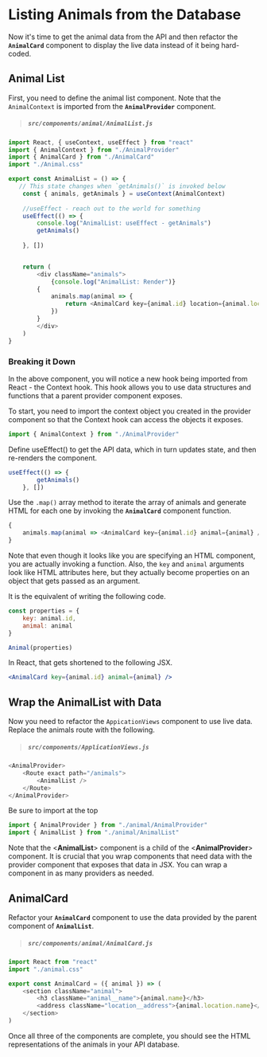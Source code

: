 # Listing Animals from the Database

Now it's time to get the animal data from the API and then refactor the **`AnimalCard`** component to display the live data instead of it being hard-coded.

## Animal List

First, you need to define the animal list component. Note that the `AnimalContext` is imported from the **`AnimalProvider`** component.

> ##### `src/components/animal/AnimalList.js`

```js
import React, { useContext, useEffect } from "react"
import { AnimalContext } from "./AnimalProvider"
import { AnimalCard } from "./AnimalCard"
import "./Animal.css"

export const AnimalList = () => {
   // This state changes when `getAnimals()` is invoked below
    const { animals, getAnimals } = useContext(AnimalContext)
	
	//useEffect - reach out to the world for something
    useEffect(() => {
		console.log("AnimalList: useEffect - getAnimals")
		getAnimals()
		
    }, [])


    return (	
		<div className="animals">
		    {console.log("AnimalList: Render")}
        {
			animals.map(animal => {
				return <AnimalCard key={animal.id} location={animal.location.name} animal={animal} />
			})
        }
        </div>
    )
}
```

### Breaking it Down

In the above component, you will notice a new hook being imported from React - the Context hook. This hook allows you to use data structures and functions that a parent provider component exposes. 

To start, you need to import the context object you created in the provider component so that the Context hook can access the objects it exposes.

```js
import { AnimalContext } from "./AnimalProvider"
```

Define useEffect() to get the API data, which in turn updates state, and then re-renders the component.

```js
useEffect(() => {
		getAnimals()	
    }, [])
```

Use the `.map()` array method to iterate the array of animals and generate HTML for each one by invoking the **`AnimalCard`** component function.

```js
{
    animals.map(animal => <AnimalCard key={animal.id} animal={animal} />)
}
```

Note that even though it looks like you are specifying an HTML component, you are actually invoking a function. Also, the `key` and `animal` arguments look like HTML attributes here, but they actually become properties on an object that gets passed as an argument.

It is the equivalent of writing the following code.

```js
const properties = {
    key: animal.id,
    animal: animal
}

Animal(properties)
```

In React, that gets shortened to the following JSX.

```jsx
<AnimalCard key={animal.id} animal={animal} />
```

## Wrap the AnimalList with Data

Now you need to refactor the `AppicationViews` component to use live data. Replace the animals route with the following.

> ##### `src/components/ApplicationViews.js`
```js
<AnimalProvider>
    <Route exact path="/animals">
        <AnimalList />
    </Route>
</AnimalProvider> 
```

Be sure to import at the top
```js
import { AnimalProvider } from "./animal/AnimalProvider"
import { AnimalList } from "./animal/AnimalList"
```

Note that the <**AnimalList**> component is a child of the <**AnimalProvider**> component. It is crucial that you wrap components that need data with the provider component that exposes that data in JSX. You can wrap a component in as many providers as needed.


## AnimalCard

Refactor your **`AnimalCard`** component to use the data provided by the parent component of **`AnimalList`**.

> ##### `src/components/animal/AnimalCard.js`

```js
import React from "react"
import "./animal.css"

export const AnimalCard = ({ animal }) => (
    <section className="animal">
        <h3 className="animal__name">{animal.name}</h3>
        <address className="location__address">{animal.location.name}</address>
    </section>
)
```

Once all three of the components are complete, you should see the HTML representations of the animals in your API database.